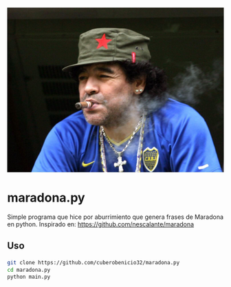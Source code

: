 ![El Diego.](img/maradona.jpg)

# maradona.py
Simple programa que hice por aburrimiento que genera frases de Maradona en python. 
Inspirado en: https://github.com/nescalante/maradona

## Uso 
```sh
git clone https://github.com/cuberobenicio32/maradona.py
cd maradona.py
python main.py
```
